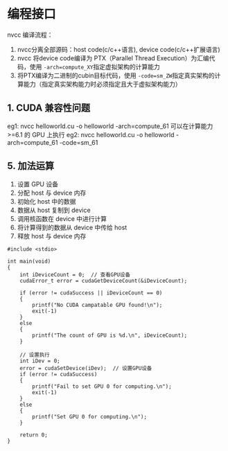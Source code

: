 # 编程接口

nvcc 编译流程：
1. nvcc分离全部源码：host code(c/c++语言), device code(c/c++扩展语言)
2. nvcc 将device code编译为 PTX（Parallel Thread Execution）为汇编代码，使用 `-arch=compute_XY`指定虚拟架构的计算能力
3. 将PTX编译为二进制的cubin目标代码，使用 `-code=sm_ZW`指定真实架构的计算能力（指定真实架构能力时必须指定且大于虚拟架构能力）


## 1. CUDA 兼容性问题
eg1: nvcc helloworld.cu -o helloworld -arch=compute_61
可以在计算能力 >=6.1 的 GPU 上执行
eg2: nvcc helloworld.cu -o helloworld -arch=compute_61 -code=sm_61






## 5. 加法运算
1. 设置 GPU 设备
2. 分配 host 与 device 内存
3. 初始化 host 中的数据
4. 数据从 host 复制到 device
5. 调用核函数在 device 中进行计算
6. 将计算得到的数据从 device 中传给 host
7. 释放 host 与 device 内存

```cuda
#include <stdio>

int main(void)
{
    int iDeviceCount = 0;  // 查看GPU设备
    cudaError_t error = cudaGetDeviceCount(&iDeviceCount);
    
    if (error != cudaSuccess || iDeviceCount == 0)
    {
        printf("No CUDA campatable GPU found!\n");
        exit(-1)
    }
    else
    {
        printf("The count of GPU is %d.\n", iDeviceCount);
    }
    
    // 设置执行
    int iDev = 0;
    error = cudaSetDevice(iDev);  // 设置GPU设备
    if (error != cudaSuccess)
    {
        printf("Fail to set GPU 0 for computing.\n");
        exit(-1)
    }
    else
    {
        printf("Set GPU 0 for computing.\n");
    }
    
    return 0;
}
```